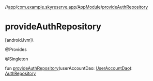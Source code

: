 //[app](../../../index.md)/[com.example.skyreserve.app](../index.md)/[AppModule](index.md)/[provideAuthRepository](provide-auth-repository.md)

# provideAuthRepository

[androidJvm]\

@<!---  GfmCommand {"@class":"org.jetbrains.dokka.gfm.ResolveLinkGfmCommand","dri":{"packageName":"dagger","classNames":"Provides","callable":null,"target":{"@class":"org.jetbrains.dokka.links.PointingToDeclaration"},"extra":null}} --->Provides<!--- --->

@<!---  GfmCommand {"@class":"org.jetbrains.dokka.gfm.ResolveLinkGfmCommand","dri":{"packageName":"javax.inject","classNames":"Singleton","callable":null,"target":{"@class":"org.jetbrains.dokka.links.PointingToDeclaration"},"extra":null}} --->Singleton<!--- --->

fun [provideAuthRepository](provide-auth-repository.md)(userAccountDao: [UserAccountDao](../../com.example.skyreserve.database.room.dao/-user-account-dao/index.md)): [AuthRepository](../../com.example.skyreserve.repository/-auth-repository/index.md)
